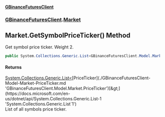 #### [GBinanceFuturesClient](./index.md 'index')
### [GBinanceFuturesClient](./GBinanceFuturesClient.md 'GBinanceFuturesClient').[Market](./GBinanceFuturesClient-Market.md 'GBinanceFuturesClient.Market')
## Market.GetSymbolPriceTicker() Method
Get symbol price ticker. Weight 2.  
```csharp
public System.Collections.Generic.List<GBinanceFuturesClient.Model.Market.PriceTicker> GetSymbolPriceTicker();
```
#### Returns
[System.Collections.Generic.List&lt;](https://docs.microsoft.com/en-us/dotnet/api/System.Collections.Generic.List-1 'System.Collections.Generic.List`1')[PriceTicker](./GBinanceFuturesClient-Model-Market-PriceTicker.md 'GBinanceFuturesClient.Model.Market.PriceTicker')[&gt;](https://docs.microsoft.com/en-us/dotnet/api/System.Collections.Generic.List-1 'System.Collections.Generic.List`1')  
List of all symbols price ticker.  
